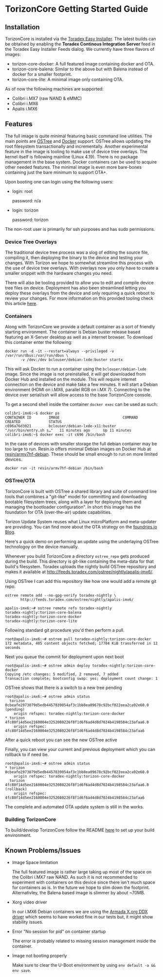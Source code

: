# TorizonCore Getting Started Guide

## Installation

TorizonCore is installed via the [Toradex Easy Installer](https://developer.toradex.com/software/toradex-easy-installer). The latest builds can be obtained by enabling the **Toradex Continous Integration Server** feed in the Toradex Easy Installer Feeds dialog. We currently have three flavors of images:

* torizon-core-docker: A full featured image containing docker and OTA.
* torizon-core-balena: Similar to the above but with Balena instead of docker for a smaller footprint.
* torizon-core-lite: A minimal image only containing OTA.

As of now the following machines are supported:
* Colibri i.MX7 (raw NAND & eMMC)
* Colibri i.MX6
* Apalis i.MX6

## Features

The full image is quite minimal featuring basic command line utilities. The main points are [OSTree](https://ostree.readthedocs.io/en/latest/) and [Docker](https://www.docker.com/) support. OSTree allows updating the root filesystem transactionally and incrementally. Another experimental feature in the image is tooling to make use of device tree overlays. The kernel itself is following mainline (Linux 4.19). There is no package management in the base system. Docker containers can be used to acquire other needed features. The minimal image is even more bare-bones containing just the bare minimum to support OTA+.

Upon booting one can login using the following users:
* login: root

  password: n/a

* login: torizon

  password: torizon

The non-root user is primarily for ssh purposes and has sudo permissions.

### Device Tree Overlays

The traditional device tree process was a slog of editing the source file, compiling it, then deploying the binary to the device and testing your changes. With Torizon we hope to somewhat streamline this process with the use of device tree overlays. With overlays now you only have to create a smaller snippet with the hardware changes you need.

There will also be tooling provided to allow you to edit and compile device tree files on device. Deployment has also been streamlined letting you deploy these overlays from the device and only requiring a quick reboot to review your changes. For more information on this provided tooling check this article [here](docs/device-tree-and-overlays.md).

### Containers

Along with TorizonCore we provide a default container as a sort of friendly starting environment. The container is Debian buster release based featuring an X-Server desktop as well as a internet browser. To download this container enter the following:
  
```
docker run -d -it --restart=always --privileged -v /var/run/dbus:/var/run/dbus \
       -v /dev:/dev bclouser/debian-lxde:buster startx
```

This will ask Docker to run a container using the `bclouser/debian-lxde` image. Since the image is not preinstalled, it will get downloaded from Docker Hub and installed on the module. This will require internet connection on the device and make take a few minutes. It will start a Debian environment (HDMI on i.MX6, parallel RGB on i.MX 7). Connecting to the device over serial/ssh will allow access to the base TorizonCore console.

To get a second shell inside the container `docker exec` can be used as such:

```
colibri-imx6:~$ docker ps
CONTAINER ID        IMAGE                             COMMAND                  CREATED             STATUS
c696a76d3021        bclouser/debian-lxde-x11:buster   "/usr/bin/entry.sh s…"   11 minutes ago      Up 11 minutes
colibri-imx6:~$ docker exec -it c696 /bin/bash
```

In the case of devices with smaller storage the full debian container may be too large to run. Resin.io offers minimal Debian images on Docker Hub at [resin/armv7hf-debian](https://hub.docker.com/r/resin/armv7hf-debian/tags/). These should be small enough to run on more limited devices.

```
docker run -it resin/armv7hf-debian /bin/bash
```

### OSTree/OTA

TorizonCore is built with OSTree a shared library and suite of command line tools that combines a "git-like" model for committing and downloading bootable filesystem trees, along with a layer for deploying them and managing the bootloader configuration". In short this image has the foundation for OTA (over-the-air) update capabilities.

Torizon Update System reuses what Linux microPlatform and meta-updater are providing. You can find more about the OTA strategy on the [foundries.io Blog](https://foundries.io/insights/2018/05/25/ota-part-1/).

Here's a quick demo on performing an update using the underlaying OSTree technologoy on the device manually.

Whenever you build TorizonCore a directory `ostree_repo` gets produced during the build. This directory is git-like containing the meta-data for that build's filesystem. Toradex uploads the nightly build OSTree repository and makes it available at http://feeds.toradex.com/ostree/nightly/apalis-imx6/.

Using OSTree I can add this repository like how one would add a remote git repo.
```
ostree remote add --no-gpg-verify toradex-nightly \
       http://feeds.toradex.com/ostree/nightly/apalis-imx6/

```

```
apalis-imx6:~# ostree remote refs toradex-nightly
toradex-nightly:torizon-core-balena
toradex-nightly:torizon-core-docker
toradex-nightly:torizon-core-lite
```

Following standard git procedure you'd then perform a pull.
```
root@apalis-imx6:~# ostree pull toradex-nightly:torizon-core-docker
172 metadata, 485 content objects fetched; 17704 KiB transferred in 12 seconds 
```

Next you queue the commit for deployment upon next boot
```
root@apalis-imx6:~# ostree admin deploy toradex-nightly:torizon-core-docker
Copying /etc changes: 5 modified, 2 removed, 7 added
Transaction complete; bootconfig swap: yes; deployment count change: 1
```

OSTree shows that there is a switch to a new tree pending
```
root@apalis-imx6:~# ostree admin status
  torizon 0cbeafe2973079d5edb4457839054af3c1bb8ea09678c92bcf022eea2ca92e60.0 (pending)
    origin refspec: toradex-nightly:torizon-core-docker
* torizon 4fc80f14d5ee2160004e3252080226f8f1d6f6ad4d8d7024b4198584c23afaa6.0
    origin refspec: 4fc80f14d5ee2160004e3252080226f8f1d6f6ad4d8d7024b4198584c23afaa6
```

After a quick reboot you can see the new OSTree active

Finally, you can view your current and previous deployment which you can rollback to if need be.
```
root@apalis-imx6:~# ostree admin status
* torizon 0cbeafe2973079d5edb4457839054af3c1bb8ea09678c92bcf022eea2ca92e60.0
    origin refspec: toradex-nightly:torizon-core-docker
  torizon 4fc80f14d5ee2160004e3252080226f8f1d6f6ad4d8d7024b4198584c23afaa6.0 (rollback)
    origin refspec: 4fc80f14d5ee2160004e3252080226f8f1d6f6ad4d8d7024b4198584c23afaa6
```

The complete and automated OTA update system is still in the works.

### Building TorizonCore

To build/develop TorizonCore follow the README [here](docs/building-torizon.md) to set up your build environment.


## Known Problems/Issues

* Image Space limitation

  The full featured image is rather large taking up most of the space on the Colibri i.MX7 raw NAND. As such it is not recommended to experiment with containers on this device since there isn't much space for containers as is. In the future we hope to slim down the footprint. Alternativley, the Balena based image is slimmer by about ~70MB.

* Xorg video driver

  In our i.MX6 Debian containers we are using the [Armada X.org DDX driver](http://git.arm.linux.org.uk/cgit/xf86-video-armada.git/) which seems to have worked fine in our tests but, it might show stability issues.

 
* Error "No session for pid" on container startup

   The error is probably related to missing session management inside the container.

* Image not booting properly

   Make sure to clear the U-Boot environment by using `env default -a && env save`.
